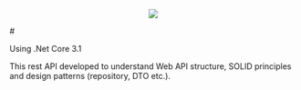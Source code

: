 
<p align="center">
  <img src="https://user-images.githubusercontent.com/42783418/111969915-c7ec8600-8b0b-11eb-824b-eb1243c9409f.png" />
</p>
#

Using .Net Core 3.1

This rest API developed to understand Web API structure, SOLID principles and design patterns (repository, DTO etc.).

